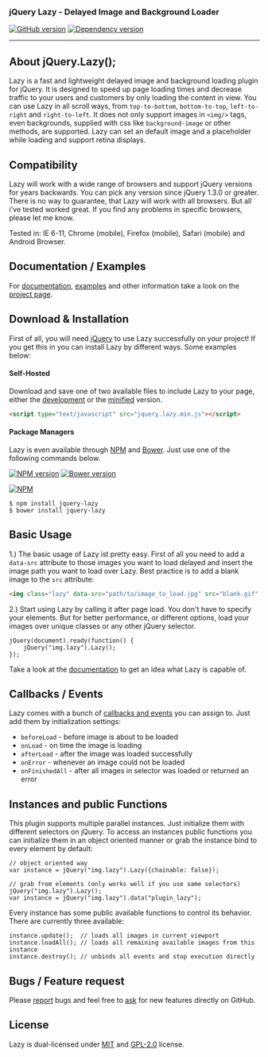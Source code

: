 ### jQuery Lazy - Delayed Image and Background Loader
[![GitHub version](https://badge.fury.io/gh/eisbehr-%2Fjquery.lazy.svg)](http://github.com/eisbehr-/jquery.lazy)
[![Dependency version](https://david-dm.org/eisbehr-/jquery.lazy.png)](https://david-dm.org/eisbehr-/jquery.lazy)

---

## About jQuery.Lazy();
Lazy is a fast and lightweight delayed image and background loading plugin for jQuery. It is designed to speed up page loading times and decrease traffic to your users and customers by only loading the content in view. You can use Lazy in all scroll ways, from `top-to-bottom`, `bottom-to-top`, `left-to-right` and `right-to-left`. It does not only support images in `<img/>` tags, even backgrounds, supplied with css like `background-image` or other methods, are supported. Lazy can set an default image and a placeholder while loading and support retina displays.


## Compatibility
Lazy will work with a wide range of browsers and support jQuery versions for years backwards. You can pick any version since jQuery 1.3.0 or greater. There is no way to guarantee, that Lazy will work with all browsers. But all i've tested worked great. If you find any problems in specific browsers, please let me know. 

Tested in: IE 6-11, Chrome (mobile), Firefox (mobile), Safari (mobile) and Android Browser.


## Documentation / Examples
For [documentation](http://jquery.eisbehr.de/lazy/#parameter), [examples](http://jquery.eisbehr.de/lazy/#examples) and other information take a look on the [project page](http://jquery.eisbehr.de/lazy/).


## Download & Installation
First of all, you will need [jQuery](http://jquery.com) to use Lazy successfully on your project! If you get this in you can install Lazy by different ways. Some examples below:

#### Self-Hosted
Download and save one of two available files to include Lazy to your page, either the [development](http://raw.githubusercontent.com/eisbehr-/jquery.lazy/master/jquery.lazy.js) or the [minified](http://raw.githubusercontent.com/eisbehr-/jquery.lazy/master/jquery.lazy.min.js) version.
```HTML
<script type="text/javascript" src="jquery.lazy.min.js"></script>
```

#### Package Managers
Lazy is even available through [NPM](http://npmjs.org) and [Bower](http://bower.io). Just use one of the following commands below.

[![NPM version](https://badge.fury.io/js/jquery-lazy.svg)](http://www.npmjs.org/package/jquery-lazy)
[![Bower version](https://badge.fury.io/bo/jquery-lazy.svg)](http://bower.io/search/?q=jquery-lazy)

[![NPM](https://nodei.co/npm/jquery-lazy.png?compact=true)](https://nodei.co/npm/jquery-lazy/)
```
$ npm install jquery-lazy
$ bower install jquery-lazy
```


## Basic Usage
1.) The basic usage of Lazy ist pretty easy. First of all you need to add a `data-src` attribute to those images you want to load delayed and insert the image path you want to load over Lazy. Best practice is to add a blank image to the `src` attribute: 
```HTML
<img class="lazy" data-src="path/to/image_to_load.jpg" src="blank.gif" />
```

2.) Start using Lazy by calling it after page load. You don't have to specify your elements. 
But for better performance, or different options, load your images over unique classes or any other jQuery selector. 
```JS
jQuery(document).ready(function() {
    jQuery("img.lazy").Lazy();
});
```
Take a look at the [documentation](http://jquery.eisbehr.de/lazy/) to get an idea what Lazy is capable of.


## Callbacks / Events
Lazy comes with a bunch of [callbacks and events](http://jquery.eisbehr.de/lazy/index.php?c=callback) you can assign to. Just add them by initialization settings:
* `beforeLoad` - before image is about to be loaded
* `onLoad` - on time the image is loading
* `afterLoad` - after the image was loaded successfully
* `onError` - whenever an image could not be loaded
* `onFinishedAll` - after all images in selector was loaded or returned an error


## Instances and public Functions
This plugin supports multiple parallel instances. Just initialize them with different selectors on jQuery. To access an instances public functions you can initialize them in an object oriented manner or grab the instance bind to every element by default:
```JS
// object oriented way
var instance = jQuery("img.lazy").Lazy({chainable: false});

// grab from elements (only works well if you use same selectors)
jQuery("img.lazy").Lazy();
var instance = jQuery("img.lazy").data("plugin_lazy");
```

Every instance has some public available functions to control its behavior. There are currently three available:
```JS
instance.update();  // loads all images in current viewport
instance.loadAll(); // loads all remaining available images from this instance
instance.destroy(); // unbinds all events and stop execution directly
```


## Bugs / Feature request
Please [report](http://github.com/eisbehr-/jquery.lazy/issues) bugs and feel free to [ask](http://github.com/eisbehr-/jquery.lazy/issues) for new features directly on GitHub.


## License
Lazy is dual-licensed under [MIT](http://www.opensource.org/licenses/mit-license.php) and [GPL-2.0](http://www.gnu.org/licenses/gpl-2.0.html) license.
